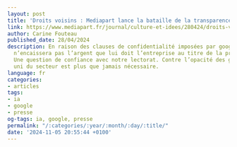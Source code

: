 ```yaml
---
layout: post
title: 'Droits voisins : Mediapart lance la bataille de la transparence contre Google'
link: https://www.mediapart.fr/journal/culture-et-idees/280424/droits-voisins-mediapart-lance-la-bataille-de-la-transparence-contre-google
author: Carine Fouteau
published_date: 28/04/2024
description: En raison des clauses de confidentialité imposées par google, Mediapart
  n’encaissera pas l’argent que lui doit l’entreprise au titre de la propriété intellectuelle.
  Une question de confiance avec notre lectorat. Contre l’opacité des gafam, un front
  uni du secteur est plus que jamais nécessaire.
language: fr
categories:
- articles
tags:
- ia
- google
- presse
og-tags: ia, google, presse
permalink: "/:categories/:year/:month/:day/:title/"
date: '2024-11-05 20:55:44 +0100'
---
```

